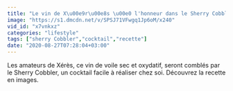```yaml
---
title: "Le vin de X\u00e9r\u00e8s \u00e0 l'honneur dans le Sherry Cobbler"
image: "https://s1.dmcdn.net/v/SPSJ71VFwgq1Jp6oM/x240"
vid_id: "x7vnkxz"
categories: "lifestyle"
tags: ["sherry Cobbler","cocktail","recette"]
date: "2020-08-27T07:28:04+03:00"
---
```

Les amateurs de Xérès, ce vin de voile sec et oxydatif, seront comblés par le Sherry Cobbler, un cocktail facile à réaliser chez soi. Découvrez la recette en images.
